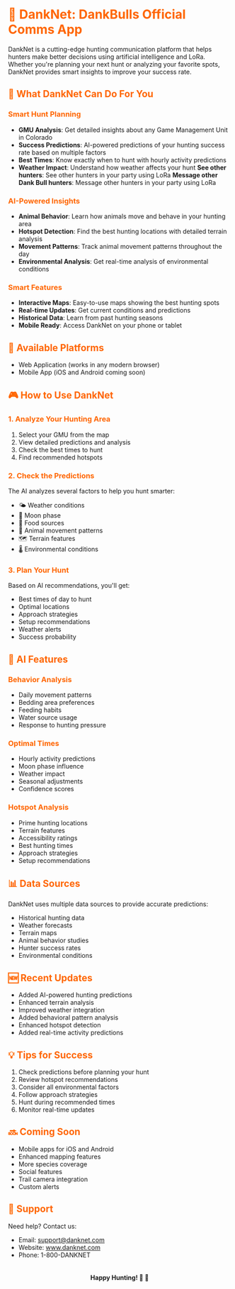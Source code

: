 <style>
h1, h2, h3, h4, h5, h6 {
    color: #FF6600;
}
</style>

# 🦌 DankNet: DankBulls Official Comms App

DankNet is a cutting-edge hunting communication platform that helps hunters make better decisions using artificial intelligence and LoRa. Whether you're planning your next hunt or analyzing your favorite spots, DankNet provides smart insights to improve your success rate.

## 🎯 What DankNet Can Do For You

### Smart Hunt Planning
- **GMU Analysis**: Get detailed insights about any Game Management Unit in Colorado
- **Success Predictions**: AI-powered predictions of your hunting success rate based on multiple factors
- **Best Times**: Know exactly when to hunt with hourly activity predictions
- **Weather Impact**: Understand how weather affects your hunt
**See other hunters**: See other hunters in your party using LoRa
**Message other Dank Bull hunters**: Message other hunters in your party using LoRa

### AI-Powered Insights
- **Animal Behavior**: Learn how animals move and behave in your hunting area
- **Hotspot Detection**: Find the best hunting locations with detailed terrain analysis
- **Movement Patterns**: Track animal movement patterns throughout the day
- **Environmental Analysis**: Get real-time analysis of environmental conditions

### Smart Features
- **Interactive Maps**: Easy-to-use maps showing the best hunting spots
- **Real-time Updates**: Get current conditions and predictions
- **Historical Data**: Learn from past hunting seasons
- **Mobile Ready**: Access DankNet on your phone or tablet

## 📱 Available Platforms
- Web Application (works in any modern browser)
- Mobile App (iOS and Android coming soon)

## 🎮 How to Use DankNet

### 1. Analyze Your Hunting Area
1. Select your GMU from the map
2. View detailed predictions and analysis
3. Check the best times to hunt
4. Find recommended hotspots

### 2. Check the Predictions
The AI analyzes several factors to help you hunt smarter:
- 🌤️ Weather conditions
- 🌙 Moon phase
- 🌿 Food sources
- 🏃 Animal movement patterns
- 🗺️ Terrain features
- 🌡️ Environmental conditions

### 3. Plan Your Hunt
Based on AI recommendations, you'll get:
- Best times of day to hunt
- Optimal locations
- Approach strategies
- Setup recommendations
- Weather alerts
- Success probability

## 🤖 AI Features

### Behavior Analysis
- Daily movement patterns
- Bedding area preferences
- Feeding habits
- Water source usage
- Response to hunting pressure

### Optimal Times
- Hourly activity predictions
- Moon phase influence
- Weather impact
- Seasonal adjustments
- Confidence scores

### Hotspot Analysis
- Prime hunting locations
- Terrain features
- Accessibility ratings
- Best hunting times
- Approach strategies
- Setup recommendations

## 📊 Data Sources
DankNet uses multiple data sources to provide accurate predictions:
- Historical hunting data
- Weather forecasts
- Terrain maps
- Animal behavior studies
- Hunter success rates
- Environmental conditions

## 🆕 Recent Updates
- Added AI-powered hunting predictions
- Enhanced terrain analysis
- Improved weather integration
- Added behavioral pattern analysis
- Enhanced hotspot detection
- Added real-time activity predictions

## 💡 Tips for Success
1. Check predictions before planning your hunt
2. Review hotspot recommendations
3. Consider all environmental factors
4. Follow approach strategies
5. Hunt during recommended times
6. Monitor real-time updates

## 🔜 Coming Soon
- Mobile apps for iOS and Android
- Enhanced mapping features
- More species coverage
- Social features
- Trail camera integration
- Custom alerts

## 🤝 Support
Need help? Contact us:
- Email: support@danknet.com
- Website: www.danknet.com
- Phone: 1-800-DANKNET

<div style="text-align: center; padding: 20px;">
  <strong>Happy Hunting! 🦌 🎯</strong>
</div>
